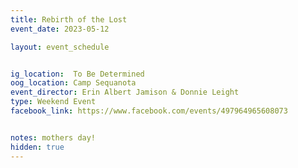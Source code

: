 ```yaml
---
title: Rebirth of the Lost
event_date: 2023-05-12

layout: event_schedule


ig_location:  To Be Determined
oog_location: Camp Sequanota
event_director: Erin Albert Jamison & Donnie Leight
type: Weekend Event
facebook_link: https://www.facebook.com/events/497964965608073


notes: mothers day!
hidden: true
---
```

